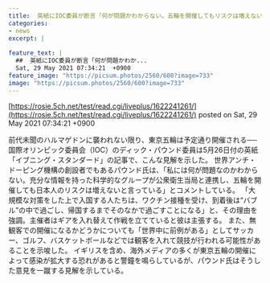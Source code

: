 ```yaml
---
title:  英紙にIOC委員が断言「何が問題かわからない。五輪を開催してもリスクは増えない」 
categories:
- news
excerpt: |
  
feature_text: |
  ##  英紙にIOC委員が断言「何が問題かわか...
  Sat, 29 May 2021 07:34:21  +0900
feature_image: "https://picsum.photos/2560/600?image=733"
image: "https://picsum.photos/2560/600?image=733"
---
```


[https://rosie.5ch.net/test/read.cgi/liveplus/1622241261/](https://rosie.5ch.net/test/read.cgi/liveplus/1622241261/)
posted on Sat, 29 May 2021 07:34:21  +0900

<!--more-->

前代未聞のハルマゲドンに襲われない限り、東京五輪は予定通り開催される──国際オリンピック委員会（IOC）のディック・パウンド委員は5月26日付の英紙「イブニング・スタンダード」の記事で、こんな見解を示した。 世界アンチ・ドーピング機構の創設者でもあるパウンド氏は、「私には何が問題なのかわからない。充分な情報を持った科学的なグループが公衆衛生当局と連携し、五輪を開催しても日本人のリスクは増えないと言っている」とコメントしている。 「大規模な対策をした上で入国する人たちは、ワクチン接種を受け、到着後は“バブル”の中で過ごし、帰国するまでそのなかで過ごすことになる」と、その理由を強調。主催者はギアを入れ替えて作戦を立てていると彼は主張する。 また、無観客での開催になるかどうかについても「世界中に前例がある」としてサッカー、ゴルフ、バスケットボールなどでは観客を入れて競技が行われる可能性があることを示唆した。 イギリスを含め、海外メディアの多くが東京五輪の開催によって感染が拡大する恐れがあると警鐘を鳴らしているが、パウンド氏はそうした意見を一蹴する見解を示している。
